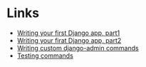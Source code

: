 # Links
- [Writing your first Django app, part1](https://docs.djangoproject.com/en/4.1/intro/tutorial01/)
- [Writing your firat Django app, part2](https://docs.djangoproject.com/en/4.1/intro/tutorial02/)
- [Writing custom django-admin commands](https://docs.djangoproject.com/en/4.1/howto/custom-management-commands/)
- [Testing commands](https://docs.djangoproject.com/en/4.1/topics/testing/tools/#management-commands)